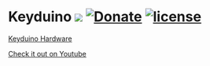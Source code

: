 # Keyduino [![](http://www.oshwa.org/wp-content/uploads/2014/03/oshw-logo-antipixel.png)](https://workspace.circuitmaker.com/Projects/Details/MambiX/Keyduino) [![Donate](https://img.shields.io/badge/Donate-PayPal-green.svg)](https://paypal.me/redmamba) [![license](https://img.shields.io/github/license/mashape/apistatus.svg?maxAge=2592000)](https://github.com/Mambix/Keyduino/blob/Develop/LICENSE)

[Keyduino Hardware](https://workspace.circuitmaker.com/Projects/Details/MambiX/Keyduino)

[Check it out on Youtube](https://goo.gl/G2j35f)
